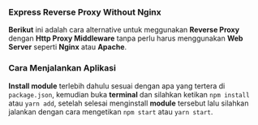 ### Express Reverse Proxy Without Nginx

**Berikut** ini adalah cara alternative untuk meggunakan **Reverse Proxy** dengan **Http Proxy Middleware** tanpa perlu harus menggunakan **Web Server** seperti **Nginx** atau **Apache**.

### Cara Menjalankan Aplikasi
**Install module** terlebih dahulu sesuai dengan apa yang tertera di `package.json`, kemudian buka **terminal** dan silahkan ketikan `npm install` atau `yarn add`, setelah selesai menginstall **module** tersebut lalu silahkan jalankan dengan cara mengetikan `npm start` atau `yarn start`.